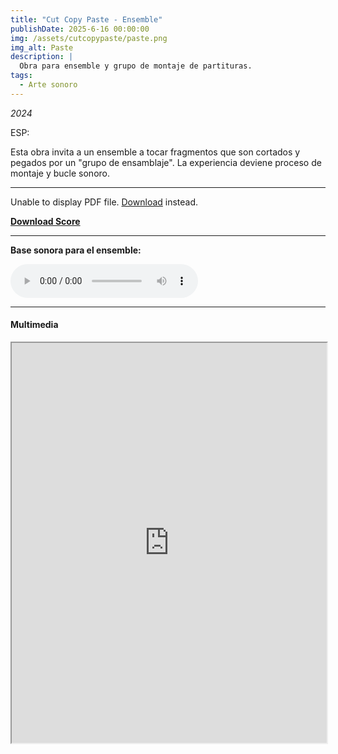```yaml
---
title: "Cut Copy Paste - Ensemble"
publishDate: 2025-6-16 00:00:00
img: /assets/cutcopypaste/paste.png
img_alt: Paste
description: |
  Obra para ensemble y grupo de montaje de partituras.
tags:
  - Arte sonoro
---
```


*2024*

ESP:

Esta obra invita a un ensemble a tocar fragmentos que son cortados y pegados por un "grupo de ensamblaje". La experiencia deviene proceso de montaje y bucle sonoro.

---



<object data="/assets/cutcopypaste/cutcopy.pdf" type="application/pdf" width="100%" height="600px">
    <p>Unable to display PDF file. <a href="/assets/cutcopypaste/cutcopy.pdf">Download</a> instead.</p>
</object>

[**Download Score**](/assets/cutcopypaste/cutcopy.pdf)

---

**Base sonora para el ensemble:**


<audio controls src="/assets/cutcopypaste/audio.wav"></audio>



---

#### **Multimedia**

<iframe src="https://drive.google.com/file/d/1yeZF-b1kUF5S0vvYG3Tkd5y2KcztXA-R/preview" width="100%" height="640" allow="autoplay" allowfullscreen></iframe>


